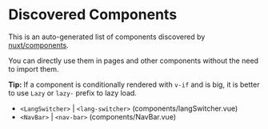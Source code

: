 # Discovered Components

This is an auto-generated list of components discovered by [nuxt/components](https://github.com/nuxt/components).

You can directly use them in pages and other components without the need to import them.

**Tip:** If a component is conditionally rendered with `v-if` and is big, it is better to use `Lazy` or `lazy-` prefix to lazy load.

- `<LangSwitcher>` | `<lang-switcher>` (components/langSwitcher.vue)
- `<NavBar>` | `<nav-bar>` (components/NavBar.vue)
